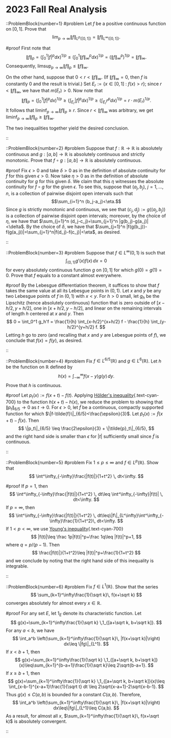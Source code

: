# 2023 Fall Real Analysis

::ProblemBlock{number=1}
#problem
Let $f$ be a positive continuous function on $[0,\,1]$.  Prove that 
$$
\lim_{p \rightarrow \infty} \|f\|_{L^p([0,\,1])} = \|f\|_{L^{\infty}([0,\,1])}.
$$

#proof
First note that
$$
\|f\|_p=\left(\int_0^1 |f|^pdx\right)^{1/p}\leq \left(\int_0^1 \|f\|_\infty^pdx\right)^{1/p}=(\|f\|_\infty^p)^{1/p}=\|f\|_\infty.
$$
Consequently, $\limsup_{p\to \infty}\|f\|_p\leq \|f\|_\infty$.  

On the other hand, suppose that $0<r<\|f\|_\infty$.  (If $\|f\|_\infty=0$, then $f$ is constantly $0$ and the result is trivial.)  Set $E_r:=\{x\in [0,1] \ : \ f(x)>r\}$; since $r<\|f\|_\infty$, we have that $m(E_r)>0$.  Now note that 
$$
\|f\|_p=\left(\int_0^1 |f|^pdx\right)^{1/p}\geq \left(\int_{E_r}|f|^pdx\right)^{1/p}\geq \left(\int_{E_r}r^pdx\right)^{1/p}=r\cdot m(E_r)^{1/p}.
$$ 
It follows that $\liminf_{p\to \infty}\|f\|_p\geq r.$  Since $r<\|f\|_\infty$ was arbitrary, we get $\liminf_{p\to \infty}\|f\|_p\geq \|f\|_\infty$.

The two inequalities together yield the desired conclusion.
 
::

::ProblemBlock{number=2}
#problem
Suppose that $f:\mathbb{R}\to \mathbb{R}$ is absolutely continuous and $g:[a,b]\to \mathbb{R}$ is absolutely continuous and strictly monotonic.  Prove that $f\circ g:[a,b]\to \mathbb{R}$ is absolutely continuous.

#proof
Fix $\epsilon>0$ and take $\delta>0$ as in the definition of absolute continuity for $f$ for this given $\epsilon>0$.  Now take $\eta>0$ as in the definition of absolute continuity for $g$ for this given $\delta$.  We claim that this $\eta$ witnesses the absolute continuity for $f\circ g$ for the given $\epsilon$.  To see this, suppose that $(a_j,b_j)$, $j=1,\ldots,n$, is a collection of pairwise disjoint open intervals such that $$\sum_{i=1}^n (b_j-a_j)<\eta.$$  Since $g$ is strictly monotonic and continuous, we see that $(c_j,d_j):=g((a_j,b_j))$ is a collection of pairwise disjoint open intervals; moreover, by the choice of $\eta$, we have that $\sum_{j=1}^n (d_j-c_j)=\sum_{j=1}^n |g(b_j)-g(a_j)|<\delta$.  By the choice of $\delta$, we have that $\sum_{j=1}^n |f(g(b_j))-f(g(a_j))|=\sum_{j=1}^n|f(d_j)-f(c_j)|<\eta$, as desired.

 
::

::ProblemBlock{number=3}
#problem
Suppose that $f\in L^\infty(0,1)$ is such that
$$
\int_{(0,1)}g'(x)f(x)\,dx=0
$$
for every absolutely continuous  function $g$ on $[0,1]$ for which $g(0)=g(1)=0$.  Prove that $f$ equals to a constant almost everywhere.

#proof
By the Lebesgue differentiation theorem, it suffices to show that $f$ takes the same value at all its Lebesgue points in $(0,\,1)$. Let $x$ and $y$ be any two Lebesgue points of $f$ in $(0,\,1)$ with $x < y$. For $h > 0$ small, let $g_h$ be the Lipschitz (hence absolutely continuous) function that is zero outside of $[x-h/2,\,y+h/2]$, one in $[x+h/2,\,y-h/2]$, and linear on the remaining intervals of length $h$ centered at $x$ and $y$. Then
$$
0 = \int_0^1 g_h'f = \frac{1}{h} \int_{x-h/2}^{x+h/2} f - \frac{1}{h} \int_{y-h/2}^{y+h/2} f.
$$
Letting $h$ go to zero (and recalling that $x$ and $y$ are Lebesgue points of $f$), we conclude that $f(x) = f(y)$, as desired.

::

::ProblemBlock{number=4}
#problem
Fix $f \in L^{6/5}(\mathbb{R})$ and $g \in L^6(\mathbb{R})$. Let $h$ be the function on $\mathbb{R}$ defined by
$$
h(x) = \int_{-\infty}^{\infty} f(x-y)g(y)\,dy.
$$
Prove that $h$ is continuous.

#proof
Let $p_t(x):=f(x+t)-f(t)$.  Applying [Hölder's inequality](https://en.wikipedia.org/wiki/Hölder%27s_inequality){.text-cyan-700} to the function $h(x+t) - h(x)$, we reduce the problem to showing that $\|p_t\|_{6/5}\to 0$ as $t\to 0$.  For $\epsilon > 0$, let $\tilde{f}$ be a continuous, compactly supported function for which $\|f-\tilde{f}\|_{6/5}<\frac{\epsilon}{3}$.   Let $\tilde{p}_t(x):=\tilde{f}(x+t)-\tilde{f}(x)$.  Then
$$
\|p_t\|_{6/5} \leq \frac{2\epsilon}{3} + \|\tilde{p}_t\|_{6/5},
$$
and the right hand side is smaller than $\epsilon$ for $|t|$ sufficiently small since $\tilde{f}$ is continuous.

::

::ProblemBlock{number=5}
#problem
Fix $1\leq p\leq\infty$ and $f\in L^p(\mathbb{R})$.
Show that 
$$
\int^\infty_{-\infty}\frac{|f(t)|}{1+t^2} \, dt<\infty.
$$


#proof
If $p=1$, then 
$$
\int^\infty_{-\infty}\frac{|f(t)|}{1+t^2} \, dt\leq \int^\infty_{-\infty}|f(t)| \, dt<\infty.
$$
If $p=\infty$, then 
$$
\int^\infty_{-\infty}\frac{|f(t)|}{1+t^2} \, dt\leq\|f\|_{L^\infty}\int^\infty_{-\infty}\frac{1}{1+t^2}\, dt<\infty.
$$
If $1<p<\infty$, we use [Young's inequality](https://en.wikipedia.org/wiki/Young%27s_inequality_for_products){.text-cyan-700}
$$
|f(t)|\leq \frac 1p|f(t)|^p+\frac 1q\leq |f(t)|^p+1,
$$
where $q=p/(p-1)$. Then 
$$
\frac{|f(t)|}{1+t^2}\leq |f(t)|^p+\frac{1}{1+t^2}
$$
and we conclude by noting that the right hand side of this inequality is integrable.


::

 

::ProblemBlock{number=6}
#problem
Fix $f\in L^1(\mathbb{R})$. Show that 
the series
$$
\sum_{k=1}^\infty\frac{1}{\sqrt k}\, f(x+\sqrt k)
$$
converges absolutely for almost every $x\in \mathbb{R}$.
            

#proof
For any set $E$, let $1_{E}$ denote its characteristic function.
Let 
$$
g(x)=\sum_{k=1}^\infty\frac{1}{\sqrt k} \,1_{[a+\sqrt k, b+\sqrt k]}.
$$
 For any $a<b$, we have
$$
\int_a^b \left(\sum_{k=1}^\infty\frac{1}{\sqrt k}\, |f(x+\sqrt k)|\right) dx\leq \|fg\|_{L^1}.
$$
If $x<b+1$, then 
$$
g(x)=\sum_{k=1}^\infty\frac{1}{\sqrt k} \,1_{[a+\sqrt k, b+\sqrt k]}(x)\leq\sum_{k=1}^{b-a+1}\frac{1}{\sqrt k}\leq 2\sqrt{b-a+1}.
$$
If $x\geq b+1$, then 
$$
g(x)=\sum_{k=1}^\infty\frac{1}{\sqrt k} \,1_{[a+\sqrt k, b+\sqrt k]}(x)\leq \int_{x-b-1}^{x-a+1}\frac{1}{\sqrt t} dt
\leq 
2\sqrt{x-a+1}-2\sqrt{x-b-1}.
$$
Thus $g(x)\leq C(a,b)$ is bounded for a constant $C(a,b)$. Therefore,
$$
\int_a^b \left(\sum_{k=1}^\infty\frac{1}{\sqrt k}\, |f(x+\sqrt k)|\right) dx\leq\|fg\|_{L^1}\leq C(a,b).
$$
As a result,  for almost all $x$, $\sum_{k=1}^\infty\frac{1}{\sqrt k}\, f(x+\sqrt k)$ is absolutely convergent. 

::
